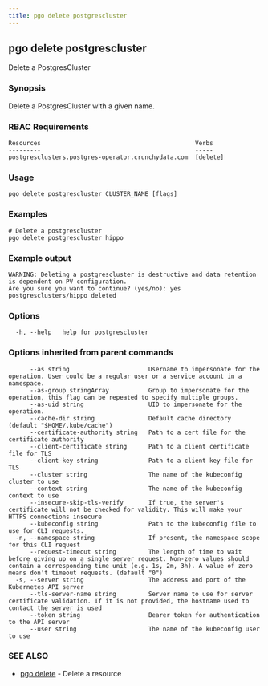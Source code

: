 ```yaml
---
title: pgo delete postgrescluster
---
```

## pgo delete postgrescluster

Delete a PostgresCluster

### Synopsis

Delete a PostgresCluster with a given name.

### RBAC Requirements
    Resources                                           Verbs
    ---------                                           -----
    postgresclusters.postgres-operator.crunchydata.com  [delete]

### Usage

```
pgo delete postgrescluster CLUSTER_NAME [flags]
```

### Examples

```
# Delete a postgrescluster
pgo delete postgrescluster hippo

```
### Example output
```    
WARNING: Deleting a postgrescluster is destructive and data retention is dependent on PV configuration. 
Are you sure you want to continue? (yes/no): yes
postgresclusters/hippo deleted
```

### Options

```
  -h, --help   help for postgrescluster
```

### Options inherited from parent commands

```
      --as string                      Username to impersonate for the operation. User could be a regular user or a service account in a namespace.
      --as-group stringArray           Group to impersonate for the operation, this flag can be repeated to specify multiple groups.
      --as-uid string                  UID to impersonate for the operation.
      --cache-dir string               Default cache directory (default "$HOME/.kube/cache")
      --certificate-authority string   Path to a cert file for the certificate authority
      --client-certificate string      Path to a client certificate file for TLS
      --client-key string              Path to a client key file for TLS
      --cluster string                 The name of the kubeconfig cluster to use
      --context string                 The name of the kubeconfig context to use
      --insecure-skip-tls-verify       If true, the server's certificate will not be checked for validity. This will make your HTTPS connections insecure
      --kubeconfig string              Path to the kubeconfig file to use for CLI requests.
  -n, --namespace string               If present, the namespace scope for this CLI request
      --request-timeout string         The length of time to wait before giving up on a single server request. Non-zero values should contain a corresponding time unit (e.g. 1s, 2m, 3h). A value of zero means don't timeout requests. (default "0")
  -s, --server string                  The address and port of the Kubernetes API server
      --tls-server-name string         Server name to use for server certificate validation. If it is not provided, the hostname used to contact the server is used
      --token string                   Bearer token for authentication to the API server
      --user string                    The name of the kubeconfig user to use
```

### SEE ALSO

* [pgo delete](/reference/pgo_delete/)	 - Delete a resource

